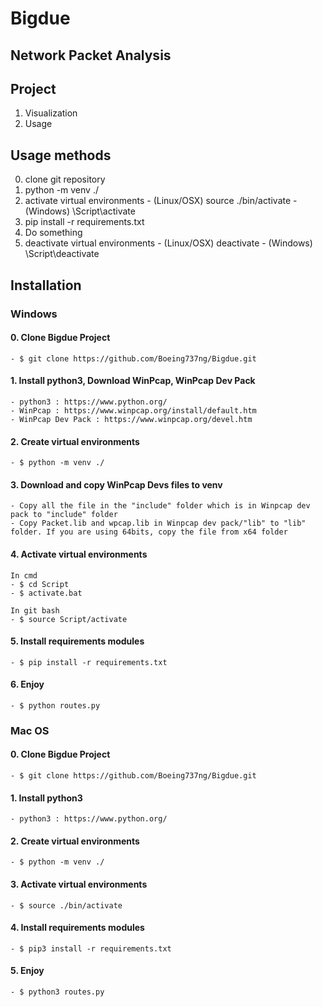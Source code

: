 # Bigdue

## Network Packet Analysis

## Project
  1. Visualization
  2. Usage

## Usage methods
  0. clone git repository
  1. python -m venv ./
  2. activate virtual environments
    - (Linux/OSX) source ./bin/activate
    - (Windows) \Script\activate
  3. pip install -r requirements.txt
  4. Do something
  5. deactivate virtual environments
    - (Linux/OSX) deactivate
    - (Windows) \Script\deactivate

## Installation

### Windows
  #### 0. Clone Bigdue Project
    - $ git clone https://github.com/Boeing737ng/Bigdue.git

  #### 1. Install python3, Download WinPcap, WinPcap Dev Pack
    - python3 : https://www.python.org/
    - WinPcap : https://www.winpcap.org/install/default.htm
    - WinPcap Dev Pack : https://www.winpcap.org/devel.htm

  #### 2. Create virtual environments
    - $ python -m venv ./

  #### 3. Download and copy WinPcap Devs files to venv
    - Copy all the file in the "include" folder which is in Winpcap dev pack to "include" folder
    - Copy Packet.lib and wpcap.lib in Winpcap dev pack/"lib" to "lib" folder. If you are using 64bits, copy the file from x64 folder
    
  #### 4. Activate virtual environments
    In cmd
    - $ cd Script
    - $ activate.bat

    In git bash
    - $ source Script/activate
    
  #### 5. Install requirements modules
    - $ pip install -r requirements.txt

  #### 6. Enjoy
    - $ python routes.py
    
### Mac OS
  #### 0. Clone Bigdue Project
    - $ git clone https://github.com/Boeing737ng/Bigdue.git

  #### 1. Install python3
    - python3 : https://www.python.org/

  #### 2. Create virtual environments
    - $ python -m venv ./

  #### 3. Activate virtual environments
    - $ source ./bin/activate

  #### 4. Install requirements modules
    - $ pip3 install -r requirements.txt

  #### 5. Enjoy
    - $ python3 routes.py